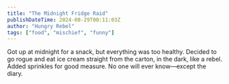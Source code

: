 ```yaml
---
title: "The Midnight Fridge Raid"
publishDateTime: 2024-08-29T00:11:03Z
author: "Hungry Rebel"
tags: ["food", "mischief", "funny"]
---
```


Got up at midnight for a snack, but everything was too healthy. Decided to go rogue and eat ice cream straight from the carton, in the dark, like a rebel. Added sprinkles for good measure. No one will ever know—except the diary.
